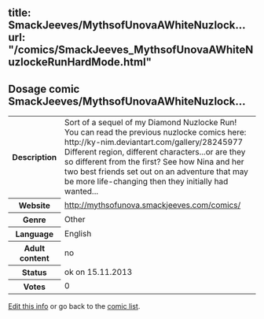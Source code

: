 title: SmackJeeves/MythsofUnovaAWhiteNuzlock...
url: "/comics/SmackJeeves_MythsofUnovaAWhiteNuzlockeRunHardMode.html"
---
Dosage comic SmackJeeves/MythsofUnovaAWhiteNuzlock...
-----------------------------------------

<p id="msg"></p>
<script type="text/javascript">
if (window.location.search === '?edit_info_mail=sent_ok') {
  var elem = document.getElementById("msg");
  elem.innerHTML = 'Edited information sucessfully sent for review, which is usually done daily. Thanks!';
  elem.className = 'ok';
}
</script>
<table class="comicinfo">
<tr>
<th>Description</th><td>Sort of a sequel of my Diamond Nuzlocke Run! You can read the previous nuzlocke comics here: http://ky-nim.deviantart.com/gallery/28245977 Different region, different characters...or are they so different from the first? See how Nina and her two best friends set out on an adventure that may be more life-changing then they initially had wanted...</td>
</tr>
<tr>
<th>Website</th><td><a href="http://mythsofunova.smackjeeves.com/comics/">http://mythsofunova.smackjeeves.com/comics/</a></td>
</tr>
<tr>
<th>Genre</th><td>Other</td>
</tr>
<tr>
<th>Language</th><td>English</td>
</tr>
<tr>
<th>Adult content</th><td>no</td>
</tr>
<tr>
<th>Status</th><td>ok on 15.11.2013</td>
</tr>
<tr>
<th>Votes</th><td>0</td>
</tr>
</table>

[Edit this info](SmackJeeves_MythsofUnovaAWhiteNuzlockeRunHardMode_edit.html) or go back to the [comic list](../comic-index.html).
